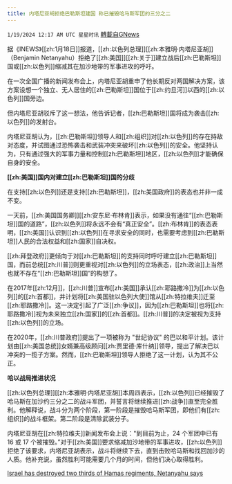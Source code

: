 ```yaml
---
title: 内塔尼亚胡拒绝巴勒斯坦建国 称已摧毁哈马斯军团的三分之二
---
```

`1/19/2024 12:17 AM UTC 星星时讯` [轉載自GNews](https://gnews.org/articles/2233469)


据《INEWS》[[zh:1月18日]]报道，[[zh:以色列总理]][[zh:本雅明·内塔尼亚胡]]（Benjamin Netanyahu）拒绝了[[zh:美国]][[zh:关于]]建立战后[[zh:巴勒斯坦]]国或[[zh:以色列]]缩减其在加沙地带的军事进攻的呼吁。

  

在一次全国广播的新闻发布会上，内塔尼亚胡重申了他长期反对两国解决方案，该方案设想一个独立、无人居住的[[zh:巴勒斯坦]]国位于[[zh:约旦河]]以西的[[zh:以色列]]国旁边。

  

但内塔尼亚胡驳斥了这一想法，他告诉记者，[[zh:巴勒斯坦]]国将成为袭击[[zh:以色列]]的发射台。

  

内塔尼亚胡认为，[[zh:巴勒斯坦]]领导人和[[zh:组织]]对[[zh:以色列]]的存在持敌对态度，并试图通过恐怖袭击和武装冲突来破坏[[zh:以色列]]的安全。他坚持认为，只有通过强大的军事力量和控制[[zh:巴勒斯坦]]地区，[[zh:以色列]]才能确保自身的安全。

  

**[[zh:美国]]国内对建立[[zh:巴勒斯坦]]国的分歧**

  

在支持[[zh:以色列]]还是支持[[zh:巴勒斯坦]]，[[zh:美国政府]]的表态也并非一成不变。

  

一天前，[[zh:美国国务卿]][[zh:安东尼·布林肯]]表示，如果没有通往“[[zh:巴勒斯坦]]国的道路”，[[zh:以色列]]将永远不会有“真正安全”。[[zh:布林肯]]的表态表明，[[zh:美国]]认识到[[zh:以色列]]在寻求安全的同时，也需要考虑到[[zh:巴勒斯坦]]人民的合法权益和[[zh:国家]]自决权。

  

[[zh:拜登政府]]更倾向于对[[zh:巴勒斯坦]]的支持同时呼吁建立[[zh:巴勒斯坦]]国，而前总统[[zh:川普]]则更重视对[[zh:以色列]]的立场表态，[[zh:政治]]上当然也就不存在“[[zh:巴勒斯坦]]国”的构想了。

  

在2017年[[zh:12月]]，[[zh:川普]]宣布[[zh:美国]]承认[[zh:耶路撒冷]]为[[zh:以色列]]的[[zh:首都]]，并计划将[[zh:美国驻以色列大使]]馆从[[zh:特拉维夫]]迁至[[zh:耶路撒冷]]。这一决定引起了广泛[[zh:争议]]，因为[[zh:巴勒斯坦]]也将[[zh:耶路撒冷]]视为未来独立[[zh:国家]]的[[zh:首都]]。[[zh:川普]]的决定被视为支持[[zh:以色列]]的立场。

  

在2020年，[[zh:川普政府]]提出了一项被称为 "世纪协议" 的巴以和平计划。该计划由[[zh:美国总统]]女婿兼高级顾问[[zh:贾里德·库什纳]]领导，提出了解决巴以冲突的一揽子方案。然而，[[zh:巴勒斯坦]]领导人拒绝了这一计划，认为其不公正。

  

**哈以战局推进状况**

  

[[zh:以色列总理]][[zh:本雅明·内塔尼亚胡]]本周四表示，[[zh:以色列]]已经摧毁了哈马斯在加沙约三分之二的战斗军团，并誓言将继续推进[[zh:战争]]直至完全胜利。他解释说，战斗分为两个阶段，第一阶段是摧毁哈马斯军团，即他们有[[zh:组织]]的战斗框架。第二阶段是清除武装分子。


内塔尼亚胡在[[zh:特拉维夫]]新闻发布会上说："到目前为止，24 个军团中已有 16 或 17 个被摧毁。”对于[[zh:美国]]要求缩减加沙地带的军事进攻，[[zh:以色列]]拒绝了该要求，内塔尼亚胡表示，战斗将继续下去，直到击败哈马斯和找回加沙的人质。他补充说，虽然胜利可能需要几个月的时间，但他们决心取得胜利。

[Israel has destroyed two thirds of Hamas regiments, Netanyahu says](https://www.gmanetwork.com/news/topstories/world/894677/israel-has-destroyed-two-thirds-of-hamas-regiments-netanyahu-says/story/)



